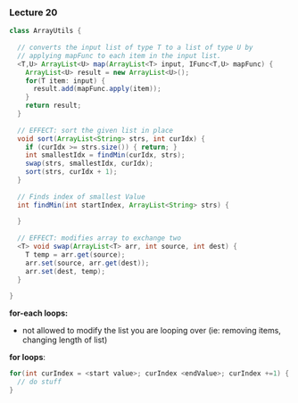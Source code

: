 ### Lecture 20

```java
class ArrayUtils {
  
  // converts the input list of type T to a list of type U by 
  // applying mapFunc to each item in the input list.
  <T,U> ArrayList<U> map(ArrayList<T> input, IFunc<T,U> mapFunc) {
    ArrayList<U> result = new ArrayList<U>();
    for(T item: input) {
      result.add(mapFunc.apply(item));
    }
    return result;
  }
  
  // EFFECT: sort the given list in place
  void sort(ArrayList<String> strs, int curIdx) {
    if (curIdx >= strs.size()) { return; }
    int smallestIdx = findMin(curIdx, strs);
    swap(strs, smallestIdx, curIdx);
    sort(strs, curIdx + 1);
  }
  
  // Finds index of smallest Value
  int findMin(int startIndex, ArrayList<String> strs) {
    
  }
  
  // EFFECT: modifies array to exchange two
  <T> void swap(ArrayList<T> arr, int source, int dest) {
    T temp = arr.get(source);
    arr.set(source, arr.get(dest));
    arr.set(dest, temp);
  }
  
}
```

**for-each loops:**

- not allowed to modify the list you are looping over (ie: removing items, changing length of list)

**for loops**:

```java
for(int curIndex = <start value>; curIndex <endValue>; curIndex +=1) {
  // do stuff
}
```

